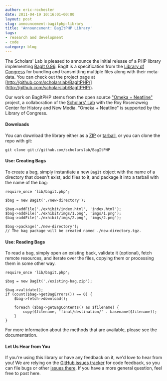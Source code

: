 ```yaml
---
author: eric-rochester
date: 2011-04-19 10:16:01+00:00
layout: post
slug: announcement-bagitphp-library
title: 'Announcement: BagItPHP Library'
tags:
- research and development
- code
category: blog
---
```


The Scholars' Lab is pleased to announce the initial release of a PHP library implementing [BagIt 0.96](https://wiki.ucop.edu/display/Curation/BagIt). BagIt is a specification from the [Library of Congress](http://www.loc.gov/) for bundling and transmitting multiple files along with their meta-data. You can check out the project page at [http://github.com/scholarslab/BagItPHP/](http://github.com/scholarslab/BagItPHP/).

Our work on BagItPHP stems from the open source ["Omeka + Neatline"](http://www.scholarslab.org/announcements/scholars-lab-and-chnm-partner-on-omeka-neatline/) project, a collaboration of the [Scholars' Lab](http://scholarslab.org) with the Roy Rosenzweig Center for History and New Media.  "Omeka + Neatline" is supported by the Library of Congress.



#### Downloads


You can download the library either as a [ZIP](http://github.com/scholarslab/BagItPHP/zipball/master) or [tarball](http://github.com/scholarslab/BagItPHP/tarball/master), or you can clone the repo with git:

```
git clone git://github.com/scholarslab/BagItPHP
```


#### Use: Creating Bags


To create a bag, simply instantiate a new `BagIt` object with the name of a directory that doesn't exist, add files to it, and package it into a tarball with the name of the bag:

```
require_once 'lib/bagit.php';

$bag = new BagIt('./new-directory');

$bag->addFile('./exhibit/index.html', 'index.html');
$bag->addFile('./exhibit/imgs/1.png', 'imgs/1.png');
$bag->addFile('./exhibit/imgs/2.png', 'imgs/2.png');

$bag->package('./new-directory');
// The bag package will be created named ./new-directory.tgz.
```


#### Use: Reading Bags


To read a bag, simply open an existing back, validate it (optional), fetch remote resources, and iterate over the files, copying them or processing them in some other way.

```
require_once 'lib/bagit.php';

$bag = new BagIt('./existing-bag.zip');

$bag->validate();
if (count($bag->getBagErrors()) == 0) {
    $bag->fetch->download();

    foreach ($bag->getBagContents() as $filename) {
        copy($filename, 'final/destination/' . basename($filename));
    }
}

```

For more information about the methods that are available, please see the documentation.


#### Let Us Hear from You


If you're using this library or have any feedback on it, we'd love to hear from you! We are relying on the [GitHub issues tracker](https://github.com/scholarslab/BagItPHP/issues) for code feedback, so you can file bugs or other [issues there](https://github.com/scholarslab/BagItPHP/issues). If you have a more general question, feel free to post here.
